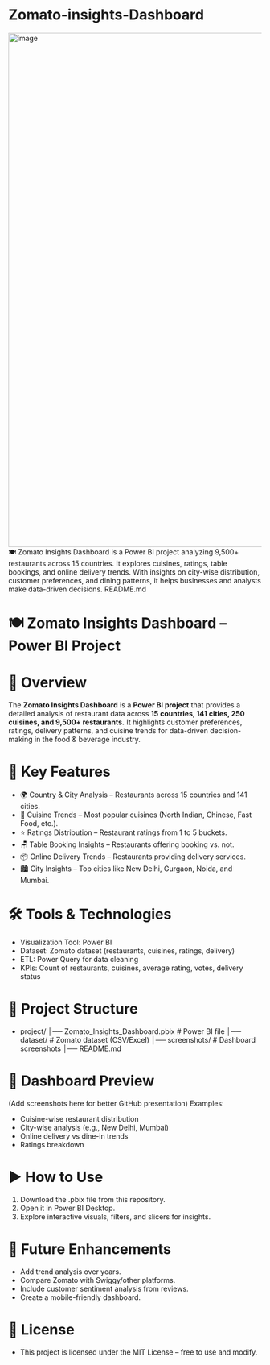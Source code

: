 # Zomato-insights-Dashboard
<img width="1918" height="1021" alt="image" src="https://github.com/user-attachments/assets/e47d7588-2116-40f0-bfbc-a4840bdd56c1" />
🍽️ Zomato Insights Dashboard is a Power BI project analyzing 9,500+ restaurants across 15 countries. It explores cuisines, ratings, table bookings, and online delivery trends. With insights on city-wise distribution, customer preferences, and dining patterns, it helps businesses and analysts make data-driven decisions. README.md

# 🍽️ Zomato Insights Dashboard – Power BI Project

# 📖 Overview
The **Zomato Insights Dashboard** is a **Power BI project** that provides a detailed analysis of restaurant data across **15 countries, 141 cities, 250 cuisines, and 9,500+ restaurants.**
It highlights customer preferences, ratings, delivery patterns, and cuisine trends for data-driven decision-making in the food & beverage industry.

# 🚀 Key Features
+ 🌍 Country & City Analysis – Restaurants across 15 countries and 141 cities.
+ 🍛 Cuisine Trends – Most popular cuisines (North Indian, Chinese, Fast Food, etc.).
+ ⭐ Ratings Distribution – Restaurant ratings from 1 to 5 buckets.
+ 🪑 Table Booking Insights – Restaurants offering booking vs. not.
+ 📦 Online Delivery Trends – Restaurants providing delivery services.
+ 🏙️ City Insights – Top cities like New Delhi, Gurgaon, Noida, and Mumbai.


# 🛠️ Tools & Technologies
+ Visualization Tool: Power BI
+ Dataset: Zomato dataset (restaurants, cuisines, ratings, delivery)
+ ETL: Power Query for data cleaning
+ KPIs: Count of restaurants, cuisines, average rating, votes, delivery status

# 📂 Project Structure
+ project/ │── Zomato_Insights_Dashboard.pbix # Power BI file │── dataset/ # Zomato dataset (CSV/Excel) │── screenshots/ # Dashboard screenshots │── README.md

# 📸 Dashboard Preview
(Add screenshots here for better GitHub presentation)
Examples:
+ Cuisine-wise restaurant distribution
+ City-wise analysis (e.g., New Delhi, Mumbai)
+ Online delivery vs dine-in trends
+ Ratings breakdown

# ▶️ How to Use
1. Download the .pbix file from this repository.
2. Open it in Power BI Desktop.
3. Explore interactive visuals, filters, and slicers for insights.

# 🔮 Future Enhancements
+ Add trend analysis over years.
+ Compare Zomato with Swiggy/other platforms.
+ Include customer sentiment analysis from reviews.
+ Create a mobile-friendly dashboard.

# 📜 License
+ This project is licensed under the MIT License – free to use and modify.
